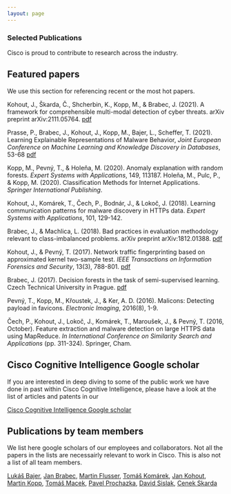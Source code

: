 ```yaml
---
layout: page
---
```


<script>
    import Banner from '../lib/Banner.svelte';
    import Section from '../lib/Section.svelte';
</script>

<Banner img="img/banner-publications.jpg">

### Selected Publications

Cisco is proud to contribute to research across the industry.

</Banner>

<Section>

# Featured papers

We use this section for referencing recent or the most hot papers.


Kohout, J., Škarda, Č., Shcherbin, K., Kopp, M., & Brabec, J. (2021). A framework for comprehensible multi-modal detection of cyber threats. arXiv preprint arXiv:2111.05764.
[pdf](https://arxiv.org/abs/2111.05764)

Prasse, P., Brabec, J., Kohout, J., Kopp, M., Bajer, L., Scheffer, T. (2021). Learning Explainable Representations of Malware Behavior, _Joint European Conference on Machine Learning and Knowledge Discovery in Databases_, 53-68
[pdf](https://www.uni-potsdam.de/fileadmin/projects/cs-ml/media/prasse_ecml2021_preprint.pdf)

Kopp, M., Pevný, T., & Holeňa, M. (2020). Anomaly explanation with random forests. _Expert Systems with Applications_, 149, 113187.
Holeňa, M., Pulc, P., & Kopp, M. (2020). Classification Methods for Internet Applications. _Springer International Publishing_.

Kohout, J., Komárek, T., Čech, P., Bodnár, J., & Lokoč, J. (2018). Learning communication patterns for malware discovery in HTTPs data. _Expert Systems with Applications_, 101, 129-142.

Brabec, J., & Machlica, L. (2018). Bad practices in evaluation methodology relevant to class-imbalanced problems. arXiv preprint arXiv:1812.01388. 
[pdf](https://arxiv.org/pdf/1812.01388)

Kohout, J., & Pevný, T. (2017). Network traffic fingerprinting based on approximated kernel two-sample test. _IEEE Transactions on Information Forensics and Security_, 13(3), 788-801.
[pdf](https://www.researchgate.net/profile/Tomas-Pevny/publication/320723911_Network_Traffic_Fingerprinting_Based_on_Approximated_Kernel_Two-Sample_Test/links/5bc85bc5299bf17a1c5b89e3/Network-Traffic-Fingerprinting-Based-on-Approximated-Kernel-Two-Sample-Test.pdf)

Brabec, J. (2017). Decision forests in the task of semi-supervised learning. Czech Technical University in Prague.
[pdf](https://core.ac.uk/download/pdf/81646683.pdf)

Pevný, T., Kopp, M., Křoustek, J., & Ker, A. D. (2016). Malicons: Detecting payload in favicons. _Electronic Imaging_, 2016(8), 1-9.

Čech, P., Kohout, J., Lokoč, J., Komárek, T., Maroušek, J., & Pevný, T. (2016, October). Feature extraction and malware detection on large HTTPS data using MapReduce. _In International Conference on Similarity Search and Applications_ (pp. 311-324). Springer, Cham.

# Cisco Cognitive Intelligence Google scholar

If you are interested in deep diving to some of the public work we have done in past within Cisco Cognitive Intelligence, please have a look at the list of articles and patents in our

[Cisco Cognitive Intelligence Google scholar](https://scholar.google.com/citations?hl=en&user=aI49tUEAAAAJ&view_op=list_works&sortby=pubdate)

# Publications by team members
We list here google scholars of our employees and collaborators. Not all the papers in the lists are necessairly relevant to work in Cisco. This is also not a list of all team members.

[Lukáš Bajer](https://scholar.google.com/citations?user=zJSjmUoAAAAJ&hl=en), 
[Jan Brabec](https://scholar.google.com/citations?user=kertvGkAAAAJ&hl=en), 
[Martin Flusser](https://scholar.google.com/citations?user=5YT7z4MAAAAJ&hl=en), 
[Tomáš Komárek](https://scholar.google.com/citations?user=DRqCTH8AAAAJ&hl=en), 
[Jan Kohout](https://scholar.google.com/citations?user=hI8PC4IAAAAJ&hl=en),
[Martin Kopp](https://scholar.google.com/citations?user=lVoV7xwAAAAJ&hl=en),
[Tomáš Macek](https://scholar.google.com/citations?user=glC9LRYAAAAJ&hl=en),
[Pavel Prochazka](https://scholar.google.com/citations?user=PkEDqOkAAAAJ&hl=en&oi=sra),
[David Sislak](https://scholar.google.com/citations?hl=en&user=8AgDWeUAAAAJ),
[Cenek Skarda](https://scholar.google.com/citations?user=53rSDgsAAAAJ&hl=en)
</Section>


